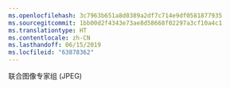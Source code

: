 ```yaml
---
ms.openlocfilehash: 3c7963b651a8d0389a2df7c714e9df0581877935
ms.sourcegitcommit: 1bb00d2f4343e73ae8d58668f02297a3cf10a4c1
ms.translationtype: HT
ms.contentlocale: zh-CN
ms.lasthandoff: 06/15/2019
ms.locfileid: "63878362"
---
```

联合图像专家组 (JPEG)